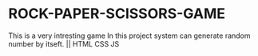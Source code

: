 # ROCK-PAPER-SCISSORS-GAME
This is a very intresting game In this project system can generate random number by itseft. || HTML CSS JS
